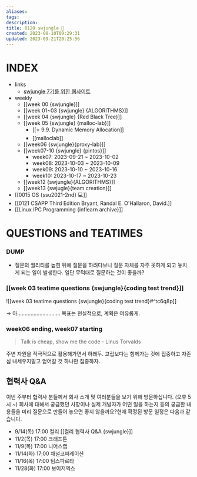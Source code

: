 ```yaml
---
aliases: 
tags: 
description:
title: 0120 swjungle 🤖
created: 2023-08-10T09:29:31
updated: 2023-09-21T20:25:56
---
```


# INDEX

- links
	- [swjungle 7기를 위한 웹사이트](https://jungle7-7610626261f4.herokuapp.com/)
- weekly
	- [[week 00 {swjungle}]]
	- [[week 01~03 {swjungle} {ALGORITHMS}]]
	- [[week 04 {swjungle} {Red Black Tree}]]
	- [[week 05 {swjungle} {malloc-lab}]]
		- [[⭐️ 9.9. Dynamic Memory Allocation]]
		- [[malloclab]]
	- [[week06 {swjungle}{proxy-lab}]]
	- [[week07-10 {swjungle} {pintos}]] 
		- week07: 2023-09-21 ~ 2023-10-02
		- week08: 2023-10-03 ~ 2023-10-09
		- week09: 2023-10-10 ~ 2023-10-16
		- week10: 2023-10-17 ~ 2023-10-23
	- [[week12 {swjungle}{ALGORITHMS}]]
	- [[week13 {swjugle}{team creation}]]
- [[0015 OS {ssu2021-2nd} 💻]]
- [[0121 CSAPP Third Edition Bryant, Randal E. O'Hallaron, David.]]
- [[Linux IPC Programming {inflearn archive}]]

# QUESTIONS and TEATIMES

### DUMP

- 질문의 퀄리티를 높힌 뒤에 질문을 하려다보니 질문 자체를 자주 못하게 되고 놓치게 되는 일이 발생한다. 일단 무턱대로 질문하는 것이 좋을까?

### [[week 03 teatime questions {swjungle}{coding test trend}]]

![[week 03 teatime questions {swjungle}{coding test trend}#^tc6q8p]]

→ 아............................. 목표는 현실적으로, 계획은 여유롭게.

### week06 ending, week07 starting

> Talk is cheap, show me the code - Linus Torvalds

주변 자원을 적극적으로 활용해가면서 하래두. 고립보다는 함께가는 것에 집중하고 자존심 내세우지말고 얻어갈 것 하나만 집중하자.

## 협력사 Q&A

이번 주부터 협력사 분들께서 회사 소개 및 여러분들을 보기 위해 방문하십니다. (오후 5시 ~) 회사에 대해서 궁금했던 사항이나 실제 개발자가 어떤 일을 하는지 등의 궁금한 내용들을 미리 질문으로 만들어 놓으면 좋지 않을까요?현재 확정된 방문 일정은 다음과 같습니다.  

- 9/14(목) 17:00 컬리 [[컬리 협력사 Q&A {swjungle}]]
- 11/2(목) 17:00 크래프톤
- 11/9(목) 17:00 니어스랩
- 11/14(화) 17:00 채널코퍼레이션
- 11/16(목) 17:00 팀스파르타
- 11/28(화) 17:00 보이저엑스
